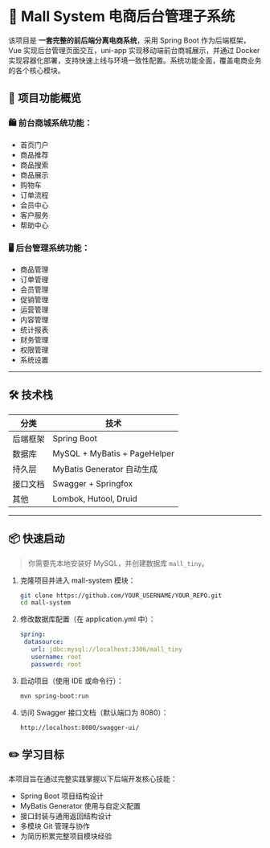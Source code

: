# 🌟 Mall System 电商后台管理子系统


该项目是 **一套完整的前后端分离电商系统**，采用 Spring Boot 作为后端框架，Vue 实现后台管理页面交互，uni-app 实现移动端前台商城展示，并通过 Docker 实现容器化部署，支持快速上线与环境一致性配置。系统功能全面，覆盖电商业务的各个核心模块。

## 🧩 项目功能概览

### 🛍 前台商城系统功能：

- 首页门户
- 商品推荐
- 商品搜索
- 商品展示
- 购物车
- 订单流程
- 会员中心
- 客户服务
- 帮助中心

### 🖥 后台管理系统功能：

- 商品管理
- 订单管理
- 会员管理
- 促销管理
- 运营管理
- 内容管理
- 统计报表
- 财务管理
- 权限管理
- 系统设置

---

## 🛠 技术栈

| 分类     | 技术                           |
|----------|--------------------------------|
| 后端框架 | Spring Boot                    |
| 数据库   | MySQL + MyBatis + PageHelper  |
| 持久层   | MyBatis Generator 自动生成     |
| 接口文档 | Swagger + Springfox            |
| 其他     | Lombok, Hutool, Druid          |

---

## 📦 快速启动

> 你需要先本地安装好 MySQL，并创建数据库 `mall_tiny`。

1. 克隆项目并进入 mall-system 模块：
   ```bash
   git clone https://github.com/YOUR_USERNAME/YOUR_REPO.git
   cd mall-system

2. 修改数据库配置（在 application.yml 中）：
    ```yaml
   spring:
     datasource:
       url: jdbc:mysql://localhost:3306/mall_tiny
       username: root
       password: root
   
3. 启动项目（使用 IDE 或命令行）：
   ```bash
   mvn spring-boot:run

4. 访问 Swagger 接口文档（默认端口为 8080）：
   ```bash
   http://localhost:8080/swagger-ui/

## ✏️ 学习目标
本项目旨在通过完整实践掌握以下后端开发核心技能：

- Spring Boot 项目结构设计
- MyBatis Generator 使用与自定义配置
- 接口封装与通用返回结构设计
- 多模块 Git 管理与协作
- 为简历积累完整项目模块经验  
